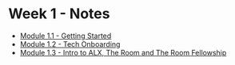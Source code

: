 # Week 1 - Notes

- [Module 1.1 - Getting Started](1.1-getting-started.md)
- [Module 1.2 - Tech Onboarding](1.2-tech-onboarding.md)
- [Module 1.3 - Intro to ALX, The Room and The Room Fellowship](1.3-intro-to-alx-n-the-room.md)

